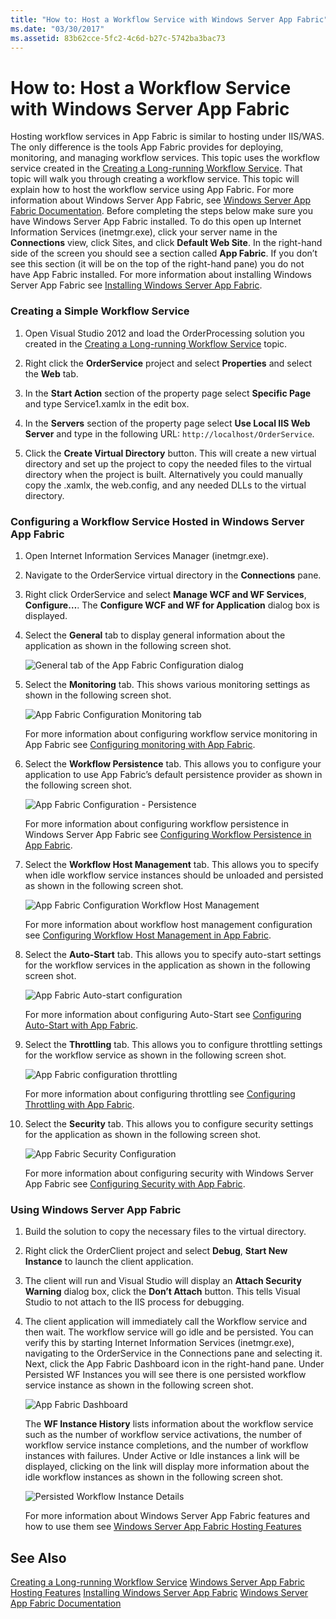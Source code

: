 ```yaml
---
title: "How to: Host a Workflow Service with Windows Server App Fabric"
ms.date: "03/30/2017"
ms.assetid: 83b62cce-5fc2-4c6d-b27c-5742ba3bac73
---
```

# How to: Host a Workflow Service with Windows Server App Fabric
Hosting workflow services in App Fabric is similar to hosting under IIS/WAS. The only difference is the tools App Fabric provides for deploying, monitoring, and managing workflow services. This topic uses the workflow service created in the [Creating a Long-running Workflow Service](../../../../docs/framework/wcf/feature-details/creating-a-long-running-workflow-service.md). That topic will walk you through creating a workflow service. This topic will explain how to host the workflow service using App Fabric. For more information about Windows Server App Fabric, see [Windows Server App Fabric Documentation](http://go.microsoft.com/fwlink/?LinkID=193037&clcid=0x409). Before completing the steps below make sure you have Windows Server App Fabric installed.  To do this open up Internet Information Services (inetmgr.exe), click your server name in the **Connections** view, click Sites, and click **Default Web Site**. In the right-hand side of the screen you should see a section called **App Fabric**. If you don’t see this section (it will be on the top of the right-hand pane) you do not have App Fabric installed. For more information about installing Windows Server App Fabric see [Installing Windows Server App Fabric](http://go.microsoft.com/fwlink/?LinkId=193136).

### Creating a Simple Workflow Service

1.  Open Visual Studio 2012 and load the OrderProcessing solution you created in the [Creating a Long-running Workflow Service](../../../../docs/framework/wcf/feature-details/creating-a-long-running-workflow-service.md) topic.

2.  Right click the **OrderService** project and select **Properties** and select the **Web** tab.

3.  In the **Start Action** section of the property page select **Specific Page** and type Service1.xamlx in the edit box.

4.  In the **Servers** section of the property page select **Use Local IIS Web Server** and type in the following URL: `http://localhost/OrderService`.

5.  Click the **Create Virtual Directory** button. This will create a new virtual directory and set up the project to copy the needed files to the virtual directory when the project is built.  Alternatively you could manually copy the .xamlx, the web.config, and any needed DLLs to the virtual directory.

### Configuring a Workflow Service Hosted in Windows Server App Fabric

1.  Open Internet Information Services Manager (inetmgr.exe).

2.  Navigate to the OrderService virtual directory in the **Connections** pane.

3.  Right click OrderService and select **Manage WCF and WF Services**, **Configure…**. The **Configure WCF and WF for Application** dialog box is displayed.

4.  Select the **General** tab to display general information about the application as shown in the following screen shot.

     ![General tab of the App Fabric Configuration dialog](../../../../docs/framework/wcf/feature-details/media/appfabricconfiguration-general.gif "AppFabricConfiguration-General")

5.  Select the **Monitoring** tab. This shows various monitoring settings as shown in the following screen shot.

     ![App Fabric Configuration Monitoring tab](../../../../docs/framework/wcf/feature-details/media/appfabricconfiguration-monitoring.gif "AppFabricConfiguration-Monitoring")

     For more information about configuring workflow service monitoring in App Fabric see [Configuring monitoring with App Fabric](http://go.microsoft.com/fwlink/?LinkId=193153).

6.  Select the **Workflow Persistence** tab. This allows you to configure your application to use App Fabric’s default persistence provider as shown in the following screen shot.

     ![App Fabric Configuration &#45; Persistence](../../../../docs/framework/wcf/feature-details/media/appfabricconfiguration-persistence.gif "AppFabricConfiguration-Persistence")

     For more information about configuring workflow persistence in Windows Server App Fabric see [Configuring Workflow Persistence in App Fabric](http://go.microsoft.com/fwlink/?LinkId=193148).

7.  Select the **Workflow Host Management** tab. This allows you to specify when idle workflow service instances should be unloaded and persisted as shown in the following screen shot.

     ![App Fabric Configuration  Workflow Host Management](../../../../docs/framework/wcf/feature-details/media/appfabricconfiguration-management.gif "AppFabricConfiguration-Management")

     For more information about workflow host management configuration see [Configuring Workflow Host Management in App Fabric](http://go.microsoft.com/fwlink/?LinkId=193151).

8.  Select the **Auto-Start** tab. This allows you to specify auto-start settings for the workflow services in the application as shown in the following screen shot.

     ![App Fabric Auto&#45;start configuration](../../../../docs/framework/wcf/feature-details/media/appfabricconfigurationautostart.gif "AppFabricConfigurationAutostart")

     For more information about configuring Auto-Start see [Configuring Auto-Start with App Fabric](http://go.microsoft.com/fwlink/?LinkId=193150).

9. Select the **Throttling** tab. This allows you to configure throttling settings for the workflow service as shown in the following screen shot.

     ![App Fabric configuration throttling](../../../../docs/framework/wcf/feature-details/media/appfabricconfigurationthrottling.gif "AppFabricConfigurationThrottling")

     For more information about configuring throttling see [Configuring Throttling with App Fabric](http://go.microsoft.com/fwlink/?LinkId=193149).

10. Select the **Security** tab. This allows you to configure security settings for the application as shown in the following screen shot.

     ![App Fabric Security Configuration](../../../../docs/framework/wcf/feature-details/media/appfabricconfiguration-security.gif "AppFabricConfiguration-Security")

     For more information about configuring security with Windows Server App Fabric see [Configuring Security with App Fabric](http://go.microsoft.com/fwlink/?LinkId=193152).

### Using Windows Server App Fabric

1.  Build the solution to copy the necessary files to the virtual directory.

2.  Right click the OrderClient project and select **Debug**, **Start New Instance** to launch the client application.

3.  The client will run and Visual Studio will display an **Attach Security Warning** dialog box, click the **Don’t Attach** button. This tells Visual Studio to not attach to the IIS process for debugging.

4.  The client application will immediately call the Workflow service and then wait. The workflow service will go idle and be persisted. You can verify this by starting Internet Information Services (inetmgr.exe), navigating to the OrderService in the Connections pane and selecting it. Next, click the App Fabric Dashboard icon in the right-hand pane. Under Persisted WF Instances you will see there is one persisted workflow service instance as shown in the following screen shot.

     ![App Fabric Dashboard](../../../../docs/framework/wcf/feature-details/media/appfabricdashboard.gif "AppFabricDashboard")

     The **WF Instance History** lists information about the workflow service such as the number of workflow service activations, the number of workflow service instance completions, and the number of workflow instances with failures. Under Active or Idle instances a link will be displayed, clicking on the link will display more information about the idle workflow instances as shown in the following screen shot.

     ![Persisted Workflow Instance Details](../../../../docs/framework/wcf/feature-details/media/persisteddetail.gif "PersistedDetail")

     For more information about Windows Server App Fabric features and how to use them see [Windows Server App Fabric Hosting Features](http://go.microsoft.com/fwlink/?LinkID=193143&clcid=0x409)

## See Also
 [Creating a Long-running Workflow Service](../../../../docs/framework/wcf/feature-details/creating-a-long-running-workflow-service.md)
 [Windows Server App Fabric Hosting Features](http://go.microsoft.com/fwlink/?LinkId=193143)
 [Installing Windows Server App Fabric](http://go.microsoft.com/fwlink/?LinkId=193136)
 [Windows Server App Fabric Documentation](http://go.microsoft.com/fwlink/?LinkID=193037&clcid=0x409)
